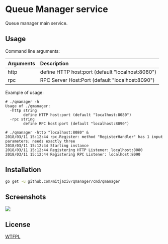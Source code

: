 # Queue Manager service
Queue manager main service.

## Usage
Command line arguments:

| Arguments | Description                                          |
|:----------|:-----------------------------------------------------|
| http      | define HTTP host:port (default "localhost:8080")     |
| rpc       | RPC Server Host:Port (default "localhost:8090")      |


Example of usage:
~~~
# ./qmanager -h
Usage of ./qmanager:
  -http string
    	define HTTP host:port (default "localhost:8080")
  -rpc string
    	define RPC host:port (default "localhost:8090")

# ./qmanager -http "localhost:8080" &
2018/03/11 15:12:44 rpc.Register: method "RegisterHandler" has 1 input parameters; needs exactly three
2018/03/11 15:12:44 Starting instance
2018/03/11 15:12:44 Registering HTTP Listener: localhost:8080
2018/03/11 15:12:44 Registering RPC Listener: localhost:8090
~~~

## Installation

```bash
go get -u github.com/mitjaziv/qmanager/cmd/qmanager
```

## Screenshots

![](../../docs/qmanager.gif)

## License

[WTFPL]()
